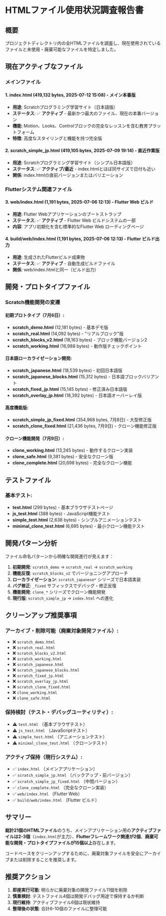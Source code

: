 # HTMLファイル使用状況調査報告書

## 概要
プロジェクトディレクトリ内の全HTMLファイルを調査し、現在使用されているファイルと未使用・廃棄可能なファイルを特定しました。

## 現在アクティブなファイル

### メインファイル

#### 1. **index.html** (419,132 bytes, 2025-07-12 15:08) - **メイン本番版**
- **用途**: Scratchプログラミング学習サイト（日本語版）
- **ステータス**: ✅ **アクティブ** - 最新かつ最大のファイル、現在の本番バージョン
- **機能**: Motion、Looks、Controlブロックの完全なレッスンを含む教育プラットフォーム
- **特徴**: 高度なスタイリングと機能を持つ完全版

#### 2. **scratch_simple_jp.html** (419,105 bytes, 2025-07-09 19:14) - **直近作業版**
- **用途**: Scratchプログラミング学習サイト（シンプル日本語版）
- **ステータス**: ✅ **アクティブ/最近** - index.htmlとほぼ同サイズで日付も近い
- **関係**: index.htmlの直前バージョンまたはバリエーション

### Flutterシステム関連ファイル

#### 3. **web/index.html** (1,191 bytes, 2025-07-06 12:13) - **Flutter Web ビルド**
- **用途**: Flutter Webアプリケーションのブートストラップ
- **ステータス**: ✅ **アクティブ** - Flutter Web ビルドシステムの一部
- **内容**: アプリ初期化を含む標準的なFlutter Web ローディングページ

#### 4. **build/web/index.html** (1,191 bytes, 2025-07-06 12:13) - **Flutter ビルド出力**
- **用途**: 生成されたFlutterビルド成果物
- **ステータス**: ✅ **アクティブ** - 自動生成ビルドファイル
- **関係**: web/index.htmlと同一（ビルド出力）

## 開発・プロトタイプファイル

### Scratch機能開発の変遷

#### **初期プロトタイプ（7月6日）:**
- **scratch_demo.html** (12,181 bytes) - 基本デモ版
- **scratch_real.html** (14,092 bytes) - "リアルブロック"版
- **scratch_blocks_v2.html** (18,163 bytes) - ブロック機能バージョン2
- **scratch_working.html** (16,988 bytes) - 動作版チェックポイント

#### **日本語ローカライゼーション開発:**
- **scratch_japanese.html** (18,539 bytes) - 初回日本語版
- **scratch_japanese_blocks.html** (15,312 bytes) - 日本語ブロックバリアント
- **scratch_fixed_jp.html** (15,145 bytes) - 修正済み日本語版
- **scratch_overlay_jp.html** (18,392 bytes) - 日本語オーバーレイ版

#### **高度機能版:**
- **scratch_simple_jp_fixed.html** (354,968 bytes, 7月8日) - 大型修正版
- **scratch_clone_fixed.html** (21,436 bytes, 7月9日) - クローン機能修正版

#### **クローン機能開発（7月9日）:**
- **clone_working.html** (13,245 bytes) - 動作するクローン実装
- **clone_safe.html** (9,381 bytes) - 安全なクローン版
- **clone_complete.html** (20,698 bytes) - 完全なクローン機能

## テストファイル

### **基本テスト:**
- **test.html** (299 bytes) - 基本ブラウザテストページ
- **js_test.html** (388 bytes) - JavaScript機能テスト
- **simple_test.html** (2,638 bytes) - シンプルアニメーションテスト
- **minimal_clone_test.html** (6,695 bytes) - 最小クローン機能テスト

## 開発パターン分析

ファイル命名パターンから明確な開発進行が見えます：

1. **初期開発**: `scratch_demo` → `scratch_real` → `scratch_working`
2. **機能反復**: `scratch_blocks_v2` でバージョニングアプローチ
3. **ローカライゼーション**: `scratch_japanese*` シリーズで日本語実装
4. **バグ修正**: `_fixed` サフィックスでデバッグ・修正反復
5. **機能開発**: `clone_*` シリーズでクローン機能開発
6. **現行版**: `scratch_simple_jp` → `index.html` への進化

## クリーンアップ推奨事項

### **アーカイブ・削除可能（廃棄対象開発ファイル）:**
- ❌ `scratch_demo.html`
- ❌ `scratch_real.html`
- ❌ `scratch_blocks_v2.html`
- ❌ `scratch_working.html`
- ❌ `scratch_japanese.html`
- ❌ `scratch_japanese_blocks.html`
- ❌ `scratch_fixed_jp.html`
- ❌ `scratch_overlay_jp.html`
- ❌ `scratch_clone_fixed.html`
- ❌ `clone_working.html`
- ❌ `clone_safe.html`

### **保持検討（テスト・デバッグユーティリティ）:**
- ⚠️ `test.html` （基本ブラウザテスト）
- ⚠️ `js_test.html` （JavaScriptテスト）
- ⚠️ `simple_test.html` （アニメーションテスト）
- ⚠️ `minimal_clone_test.html` （クローンテスト）

### **アクティブ保持（現行システム）:**
- ✅ `index.html` （メインアプリケーション）
- ✅ `scratch_simple_jp.html` （バックアップ・前バージョン）
- ✅ `scratch_simple_jp_fixed.html` （中間バージョン）
- ✅ `clone_complete.html` （完全なクローン実装）
- ✅ `web/index.html` （Flutter Web）
- ✅ `build/web/index.html` （Flutter ビルド）

## サマリー

**総計21個のHTMLファイル**のうち、メインアプリケーション用の**アクティブファイルは2-3個**（`index.html`が主力）、**Flutterフレームワーク関連が2個**、**廃棄可能な開発・プロトタイプファイルが15個以上**存在します。

コードベースをクリーンアップするために、廃棄対象ファイルを安全にアーカイブまたは削除することを推奨します。

## 推奨アクション

1. **即座実行可能**: 明らかに廃棄対象の開発ファイル11個を削除
2. **慎重検討**: テストファイル4個は開発デバッグ用途で保持するか判断
3. **現行維持**: アクティブファイル6個は現状維持
4. **整理後の状態**: 合計6-10個のファイルに整理可能